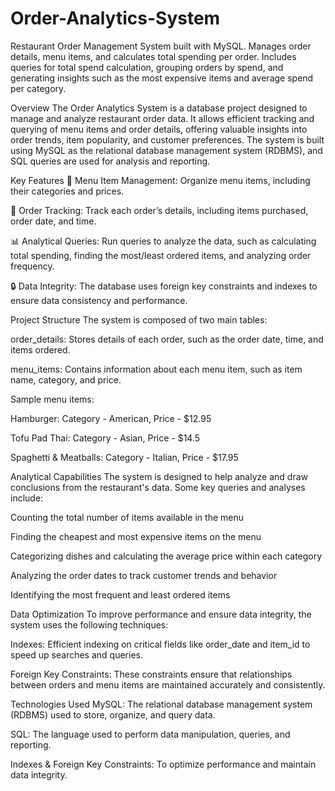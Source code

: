# Order-Analytics-System
Restaurant Order Management System built with MySQL. Manages order details, menu items, and calculates total spending per order. Includes queries for total spend calculation, grouping orders by spend, and generating insights such as the most expensive items and average spend per category.

Overview
The Order Analytics System is a database project designed to manage and analyze restaurant order data. It allows efficient tracking and querying of menu items and order details, offering valuable insights into order trends, item popularity, and customer preferences. The system is built using MySQL as the relational database management system (RDBMS), and SQL queries are used for analysis and reporting.

Key Features
🍔 Menu Item Management: Organize menu items, including their categories and prices.

🛒 Order Tracking: Track each order’s details, including items purchased, order date, and time.

📊 Analytical Queries: Run queries to analyze the data, such as calculating total spending, finding the most/least ordered items, and analyzing order frequency.

🔒 Data Integrity: The database uses foreign key constraints and indexes to ensure data consistency and performance.

Project Structure
The system is composed of two main tables:

order_details: Stores details of each order, such as the order date, time, and items ordered.

menu_items: Contains information about each menu item, such as item name, category, and price.

Sample menu items:

Hamburger: Category - American, Price - $12.95

Tofu Pad Thai: Category - Asian, Price - $14.5

Spaghetti & Meatballs: Category - Italian, Price - $17.95

Analytical Capabilities
The system is designed to help analyze and draw conclusions from the restaurant's data. Some key queries and analyses include:

Counting the total number of items available in the menu

Finding the cheapest and most expensive items on the menu

Categorizing dishes and calculating the average price within each category

Analyzing the order dates to track customer trends and behavior

Identifying the most frequent and least ordered items

Data Optimization
To improve performance and ensure data integrity, the system uses the following techniques:

Indexes: Efficient indexing on critical fields like order_date and item_id to speed up searches and queries.

Foreign Key Constraints: These constraints ensure that relationships between orders and menu items are maintained accurately and consistently.

Technologies Used
MySQL: The relational database management system (RDBMS) used to store, organize, and query data.

SQL: The language used to perform data manipulation, queries, and reporting.

Indexes & Foreign Key Constraints: To optimize performance and maintain data integrity.
